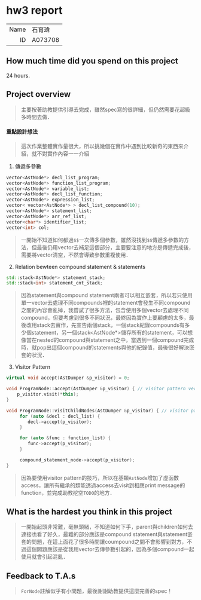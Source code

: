 # hw3 report

|||
|-:|:-|
|Name|石育瑋|
|ID|A073708|

## How much time did you spend on this project

24 hours.

## Project overview
> 主要按著助教提供引導去完成，雖然spec寫的很詳細，但仍然需要花超級多時間去做．


#### 重點設計想法

> 這次作業整體實作量很大，所以挑幾個在實作中遇到比較新奇的東西來介紹，就不對實作內容一一介紹

1. 傳遞多參數
```cpp
vector<AstNode*> decl_list_program;
vector<AstNode*> function_list_program;
vector<AstNode*> variable_list;
vector<AstNode*> decl_list_function;
vector<AstNode*> expression_list;
vector< vector<AstNode*> > decl_list_compound(10);
vector<AstNode*> statement_list;
vector<AstNode*> arr_ref_list;
vector<char*> identifier_list;
vector<int> col;
```
> 一開始不知道如何都過`$$`一次傳多個參數，雖然沒找到`$$`傳遞多參數的方法，但最後仍用vector去補足這個部分，主要要注意的地方是傳遞完成後，需要將vector清空，不然會導致參數重複使用．

2. Relation bewteen compound statement & statements
```cpp
std::stack<AstNode*> statement_stack;
std::stack<int> statement_cnt_stack;
```
> 因為statement與compound statement兩者可以相互嵌套，所以若只使用單一vector去處理不同compounds裡的statement會發生不同compound之間的內容會亂掉，我嘗試了很多方法，包含使用多個vector去處理不同compound，但要考慮到很多不同狀況，最終因為實作上要顧慮的太多，最後改用stack去實作，先宣告兩個stack，一個stack<int>紀錄compounds有多少個statement，另一個stack<AstNode*>儲存所有的statement，可以想像當在nested的compound與statement之中，當遇到一個compound完成時，就pop出這個compound的statements與他的紀錄值，最後很好解決嵌套的狀況．
  
3. Visitor Pattern
```cpp
virtual void accept(AstDumper &p_visitor) = 0;
```
```cpp
void ProgramNode::accept(AstDumper &p_visitor) { // visitor pattern version
    p_visitor.visit(*this);
}

void ProgramNode::visitChildNodes(AstDumper &p_visitor) { // visitor pattern version
     for (auto &decl : decl_list) {
        decl->accept(p_visitor);
     }

     for (auto &func : function_list) {
        func->accept(p_visitor);
     }

     compound_statement_node->accept(p_visitor);
}
```
> 因為要使用visitor pattern的技巧，所以在基類`AstNode`增加了虛函數access，讓所有繼承的類能透過access去visit到相應print message的function，並完成助教挖空`TODO`的地方．


## What is the hardest you think in this project

> 一開始起頭非常難，毫無頭緒，不知道如何下手，parent與children如何去連接也看了好久，最難的部分應該是compound statement與statement嵌套的問題，在這上面花了很多時間讓coumpound之間不會影響到對方，不過這個問題應該是從我用vector去傳參數引起的，因為多個compound一起使用就會引起混亂．

## Feedback to T.A.s

> `ForNode`註解似乎有小問題，最後謝謝助教提供這麼完善的spec！
